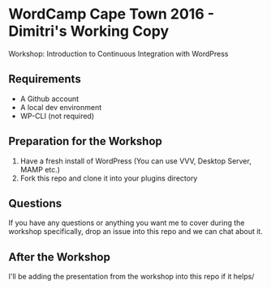 # WordCamp Cape Town 2016 - Dimitri's Working Copy

Workshop: Introduction to Continuous Integration with WordPress

## Requirements

+ A Github account
+ A local dev environment
+ WP-CLI (not required)

## Preparation for the Workshop

1. Have a fresh install of WordPress (You can use VVV, Desktop Server, MAMP etc.)
2. Fork this repo and clone it into your plugins directory

## Questions

If you have any questions or anything you want me to cover during the workshop specifically, drop an issue into this repo and we can chat about it.

## After the Workshop

I'll be adding the presentation from the workshop into this repo if it helps/
